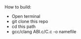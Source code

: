 How to build:
- Open terminal
- git clone this repo
- cd this path
- gcc/clang ABI.c/C.c -o namefile